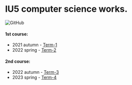 # IU5 computer science works.
![GitHub](https://img.shields.io/github/license/DimaPermyakov/IU5?color=brightgreen)

#### 1st course:
- 2021 autumn - [Term-1](https://github.com/IU5-IT/IU5-IT/tree/main/Term-1)
- 2022 spring - [Term-2](https://github.com/IU5-IT/IU5-IT/tree/main/Term-2)

#### 2nd course:
- 2022 autumn - [Term-3](https://github.com/IU5-IT/IU5-IT/tree/main/Term-3)
- 2023 spring - [Term-4]()
